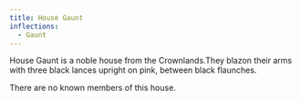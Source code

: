 ```yaml
---
title: House Gaunt
inflections:
  - Gaunt
---
```


House Gaunt is a noble house from the Crownlands.They blazon their arms with three black lances upright on pink, between black flaunches.

There are no known members of this house.




